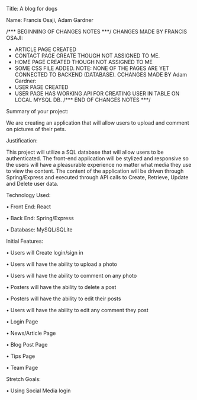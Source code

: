 Title: A blog for dogs

Name: Francis Osaji, Adam Gardner

/*** BEGINNING OF CHANGES NOTES  ***/
CHANGES MADE BY FRANCIS OSAJI:
* ARTICLE PAGE CREATED
* CONTACT PAGE CREATE THOUGH NOT ASSIGNED TO ME.
* HOME PAGE CREATED THOUGH NOT ASSIGNED TO ME
* SOME CSS FILE ADDED.
NOTE: NONE OF THE PAGES ARE YET CONNECTED TO BACKEND (DATABASE).
CCHANGES MADE BY Adam Gardner:
* USER PAGE CREATED
* USER PAGE HAS WORKING API FOR CREATING USER IN TABLE ON LOCAL MYSQL DB.
/*** END OF CHANGES NOTES ***/

Summary of your project: 

We are creating an application that will allow users to upload and comment on pictures of their pets.   

Justification: 

This project will utilize a SQL database that will allow users to be authenticated.  The front-end application will be stylized and responsive so the users will have a pleasurable experience no matter what media they use to view the content. The content of the application will be driven through Spring/Express and executed through API calls to Create, Retrieve, Update and Delete user data.

Technology Used:

•	Front End: React

•	Back End: Spring/Express

•	Database: MySQL/SQLite

Initial Features:

•	Users will Create login/sign in

•	Users will have the ability to upload a photo

•	Users will have the ability to comment on any photo

•	Posters will have the ability to delete a post

•	Posters will have the ability to edit their posts

•	Users will have the ability to edit any comment they post

•	Login Page

•	News/Article Page

•	Blog Post Page

•	Tips Page

•	Team Page

Stretch Goals:

•	Using Social Media login

